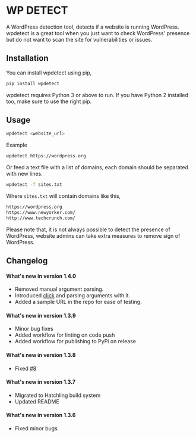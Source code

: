 # WP DETECT

A WordPress detection tool, detects if a website is running WordPress. wpdetect is a great tool when you just want to check WordPress' presence but do not want to scan the site for vulnerabilities or issues.

## Installation

You can install wpdetect using pip,

```sh
pip install wpdetect
```

wpdetect requires Python 3 or above to run. If you have Python 2 installed too, make sure to use the right pip.

## Usage

```sh
wpdetect <website_url>
```

Example

```sh
wpdetect https://wordpress.org
```

Or feed a text file with a list of domains, each domain should be separated with new lines.

```sh
wpdetect -f sites.txt
```

Where `sites.txt` will contain domains like this,

```sh
https://wordpress.org
https://www.newyorker.com/
http://www.techcrunch.com/
```

Please note that, it is not always possible to detect the presence of WordPress, website admins can take extra measures to remove sign of WordPress.

## Changelog

#### What's new in version 1.4.0

-   Removed manual argument parsing.
-   Introduced [click](https://click.palletsprojects.com/en/8.1.x/) and parsing arguments with it.
-   Added a sample URL in the repo for ease of testing.

#### What's new in version 1.3.9

-   Minor bug fixes
-   Added workflow for linting on code push
-   Added workflow for publishing to PyPi on release

#### What's new in version 1.3.8

-   Fixed [#8](https://github.com/IamLizu/wpdetect/issues/8)

#### What's new in version 1.3.7

-   Migrated to Hatchling build system
-   Updated README

#### What's new in version 1.3.6

-   Fixed minor bugs
